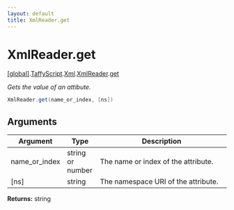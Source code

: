 ```yaml
---
layout: default
title: XmlReader.get
---
```


# XmlReader.get

[\[global\]]({{site.baseurl}}/docs/).[TaffyScript]({{site.baseurl}}/docs/TaffyScript/).[Xml]({{site.baseurl}}/docs/TaffyScript/Xml/).[XmlReader]({{site.baseurl}}/docs/TaffyScript/Xml/XmlReader/).[get]({{site.baseurl}}/docs/TaffyScript/Xml/XmlReader/get/)

_Gets the value of an attibute._

```cs
XmlReader.get(name_or_index, [ns])
```

## Arguments

<table>
  <col width="15%">
  <col width="15%">
  <thead>
    <tr>
      <th>Argument</th>
      <th>Type</th>
      <th>Description</th>
    </tr>
  </thead>
  <tbody>
    <tr>
      <td>name_or_index</td>
      <td>string or number</td>
      <td>The name or index of the attribute.</td>
    </tr>
    <tr>
      <td>[ns]</td>
      <td>string</td>
      <td>The namespace URI of the attribute.</td>
    </tr>
  </tbody>
</table>

**Returns:** string
